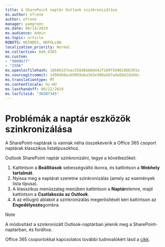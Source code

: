 ```yaml
---
title: A SharePoint naptár Outlook szinkronizálása
ms.author: efrene
author: efrene
manager: pamgreen
ms.date: 08/14/2019
ms.audience: Admin
ms.topic: article
ROBOTS: NOINDEX, NOFOLLOW
localization_priority: Normal
ms.collection: Adm_O365
ms.custom:
- "9000677"
- "2586"
ms.openlocfilehash: 18606337eac550d6b68d442f109f599810bb391e
ms.sourcegitcommit: 1d98db8acb9959aba3b5e308a567ade6b62da56c
ms.translationtype: MT
ms.contentlocale: hu-HU
ms.lasthandoff: 08/22/2019
ms.locfileid: "36507345"
---
```

# <a name="issues-synchronizing-your-calendar-to-devices"></a>Problémák a naptár eszközök szinkronizálása

A SharePoint-naptárak is vannak néha összekeverik a Office 365 csoport naptárak klasszikus listatípusokhoz.

Outlook SharePoint naptár szinkronizálni, tegye a következőket:

1. Kattintson a **Beállítások** sebességváltó ikonra, és kattintson a **Webhely tartalmát**.
2. Nyissa meg a naptárat szeretne szinkronizálás (amely az események lista típusa).
3. A klasszikus menüszalag menüben kattintson a **Naptár**elemre, majd kattintson a **Csatlakozás az Outlook**.
4. A az előugró ablakot a szinkronizálás megerősítését kéri kattintson az **Engedélyezés**gombra.

>[!Note]
> A módosítást a szinkronizált Outlook-naptárban jelenik meg a SharePoint-naptárban, és fordítva.

Office 365 csoportokkal kapcsolatos további tudnivalókért lásd a [cikk](https://support.office.com/article/Learn-about-Office-365-groups-b565caa1-5c40-40ef-9915-60fdb2d97fa2).

